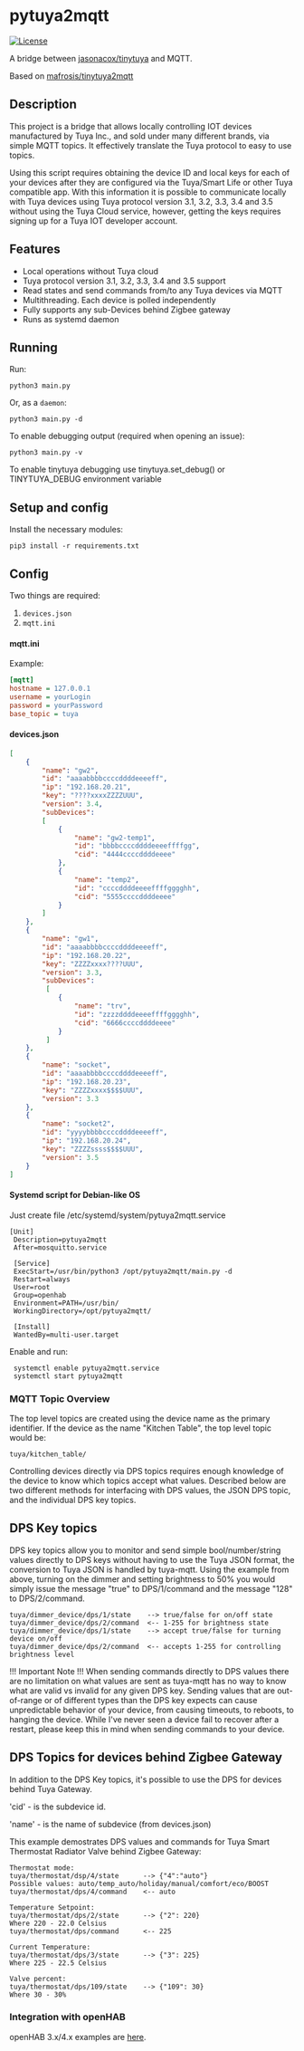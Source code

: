 # pytuya2mqtt

[![License](https://img.shields.io/github/license/lehanspb/pytuya2mqtt)](https://img.shields.io/github/license/lehanspb/pytuya2mqtt)

A bridge between [jasonacox/tinytuya](https://github.com/jasonacox/tinytuya) and MQTT.

Based on [mafrosis/tinytuya2mqtt](https://github.com/mafrosis/tinytuya2mqtt)

## Description

This project is a bridge that allows locally controlling IOT devices manufactured by Tuya Inc., and sold under many different brands, via simple MQTT topics. It effectively translate the Tuya protocol to easy to use topics.

Using this script requires obtaining the device ID and local keys for each of your devices after they are configured via the Tuya/Smart Life or other Tuya compatible app. With this information it is possible to communicate locally with Tuya devices using Tuya protocol version 3.1, 3.2, 3.3, 3.4 and 3.5 without using the Tuya Cloud service, however, getting the keys requires signing up for a Tuya IOT developer account.

## Features

* Local operations without Tuya cloud
* Tuya protocol version 3.1, 3.2, 3.3, 3.4 and 3.5 support
* Read states and send commands from/to any Tuya devices via MQTT
* Multithreading. Each device is polled independently
* Fully supports any sub-Devices behind Zigbee gateway
* Runs as systemd daemon

## Running

Run:
```
python3 main.py
```

Or, as a `daemon`:
```
python3 main.py -d
```

To enable debugging output (required when opening an issue):
```
python3 main.py -v 
```

To enable tinytuya debugging use tinytuya.set_debug() or TINYTUYA_DEBUG environment variable


## Setup and config

Install the necessary modules:
```
pip3 install -r requirements.txt
```

Config
----------

Two things are required:

 1. `devices.json`
 2. `mqtt.ini`


#### mqtt.ini

Example:

```ini
[mqtt]
hostname = 127.0.0.1
username = yourLogin
password = yourPassword
base_topic = tuya
```

#### devices.json


```json
[
	{
		"name": "gw2",
		"id": "aaaabbbbccccddddeeeeff",
		"ip": "192.168.20.21",
		"key": "????xxxxZZZZUUU",
		"version": 3.4,
		"subDevices":
		[
			{
				"name": "gw2-temp1",
				"id": "bbbbccccddddeeeeffffgg",
				"cid": "4444ccccddddeeee"
		  	},
		  	{
				"name": "temp2",
				"id": "ccccddddeeeeffffgggghh",
				"cid": "5555ccccddddeeee"
		  	}
		] 
	},
	{
		"name": "gw1",
		"id": "aaaabbbbccccddddeeeeff",
		"ip": "192.168.20.22",
		"key": "ZZZZxxxx????UUU",
		"version": 3.3,
		"subDevices":
		 [ 
			{
				"name": "trv",
				"id": "zzzzddddeeeeffffgggghh",
				"cid": "6666ccccddddeeee"
		   	}
		 ] 
	},
	{
		"name": "socket",
		"id": "aaaabbbbccccddddeeeeff",
		"ip": "192.168.20.23",
		"key": "ZZZZxxxx$$$$UUU",
		"version": 3.3
	},
	{
		"name": "socket2",
		"id": "yyyybbbbccccddddeeeeff",
		"ip": "192.168.20.24",
		"key": "ZZZZssss$$$$UUU",
		"version": 3.5
	}
]
```

#### Systemd script for Debian-like OS

Just create file /etc/systemd/system/pytuya2mqtt.service

```
[Unit]
 Description=pytuya2mqtt
 After=mosquitto.service
  
 [Service]
 ExecStart=/usr/bin/python3 /opt/pytuya2mqtt/main.py -d
 Restart=always
 User=root
 Group=openhab
 Environment=PATH=/usr/bin/
 WorkingDirectory=/opt/pytuya2mqtt/
 
 [Install]
 WantedBy=multi-user.target

 ```

Enable and run:
```
 systemctl enable pytuya2mqtt.service
 systemctl start pytuya2mqtt
```

### MQTT Topic Overview

The top level topics are created using the device name as the primary identifier. If the device as the name "Kitchen Table", the top level topic would be:

```tuya/kitchen_table/```

Controlling devices directly via DPS topics requires enough knowledge of the device to know which topics accept what values. Described below are two different methods for interfacing with DPS values, the JSON DPS topic, and the individual DPS key topics.

DPS Key topics
----------

DPS key topics allow you to monitor and send simple bool/number/string values directly to DPS keys without having to use the Tuya JSON format, the conversion to Tuya JSON is handled by tuya-mqtt. Using the example from above, turning on the dimmer and setting brightness to 50% you would simply issue the message "true" to DPS/1/command and the message "128" to DPS/2/command.

```
tuya/dimmer_device/dps/1/state    --> true/false for on/off state
tuya/dimmer_device/dps/2/command  <-- 1-255 for brightness state
tuya/dimmer_device/dps/1/state    --> accept true/false for turning device on/off
tuya/dimmer_device/dps/2/command  <-- accepts 1-255 for controlling brightness level
```

!!! Important Note !!! When sending commands directly to DPS values there are no limitation on what values are sent as tuya-mqtt has no way to know what are valid vs invalid for any given DPS key. Sending values that are out-of-range or of different types than the DPS key expects can cause unpredictable behavior of your device, from causing timeouts, to reboots, to hanging the device. While I've never seen a device fail to recover after a restart, please keep this in mind when sending commands to your device.

DPS Topics for devices behind Zigbee Gateway
----------
In addition to the DPS Key topics, it's possible to use the DPS for devices behind Tuya Gateway.

'cid' - is the subdevice id.

'name' - is the name of subdevice (from devices.json)


This example demostrates DPS values and commands for Tuya Smart Thermostat Radiator Valve behind Zigbee Gateway:

```
Thermostat mode:
tuya/thermostat/dsp/4/state      --> {"4":"auto"}
Possible values: auto/temp_auto/holiday/manual/comfort/eco/BOOST
tuya/thermostat/dps/4/command    <-- auto

Temperature Setpoint:
tuya/thermostat/dps/2/state      --> {"2": 220}
Where 220 - 22.0 Celsius
tuya/thermostat/dps/command      <-- 225

Current Temperature:
tuya/thermostat/dps/3/state      --> {"3": 225}
Where 225 - 22.5 Celsius

Valve percent:
tuya/thermostat/dps/109/state    --> {"109": 30}
Where 30 - 30%
```

### Integration with openHAB
openHAB 3.x/4.x examples are [here](docs/openhab.md).
